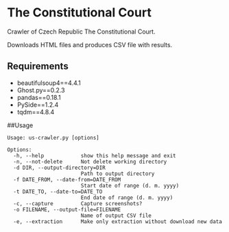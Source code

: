 # The Constitutional Court
Crawler of Czech Republic The Constitutional Court.

Downloads HTML files and produces CSV file with results.

## Requirements
* beautifulsoup4==4.4.1
* Ghost.py==0.2.3
* pandas==0.18.1
* PySide==1.2.4
* tqdm==4.8.4


##Usage
```
Usage: us-crawler.py [options]

Options:
  -h, --help            show this help message and exit
  -n, --not-delete      Not delete working directory
  -d DIR, --output-directory=DIR
                        Path to output directory
  -f DATE_FROM, --date-from=DATE_FROM
                        Start date of range (d. m. yyyy)
  -t DATE_TO, --date-to=DATE_TO
                        End date of range (d. m. yyyy)
  -c, --capture         Capture screenshots?
  -o FILENAME, --output-file=FILENAME
                        Name of output CSV file
  -e, --extraction      Make only extraction without download new data
  ```
